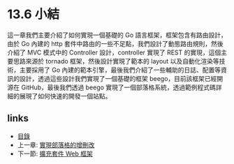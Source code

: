 # 13.6 小結
這一章我們主要介紹了如何實現一個基礎的 Go 語言框架，框架包含有路由設計，由於 Go 內建的 http 套件中路由的一些不足點，我們設計了動態路由規則，然後介紹了 MVC 模式中的 Controller 設計，controller 實現了 REST 的實現，這個主要思路來源於 tornado 框架，然後設計實現了範本的 layout 以及自動化渲染等技術，主要採用了 Go 內建的範本引擎，最後我們介紹了一些輔助的日誌、配置等資訊的設計，透過這些設計我們實現了一個基礎的框架 beego，目前該框架已經開源在 GitHub，最後我們透過 beego 實現了一個部落格系統，透過範例程式碼詳細的展現了如何快速的開發一個站點。

## links
   * [目錄](<preface.md>)
   * 上一章: [實現部落格的增刪改](<13.5.md>)
   * 下一節: [擴充套件 Web 框架](<14.0.md>)
